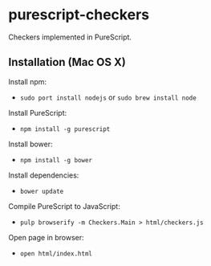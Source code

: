 # purescript-checkers

Checkers implemented in PureScript.

## Installation (Mac OS X)

Install npm:

* `sudo port install nodejs` or `sudo brew install node`

Install PureScript:

* `npm install -g purescript`

Install bower:

* `npm install -g bower`

Install dependencies:

* `bower update`

Compile PureScript to JavaScript:

* `pulp browserify -m Checkers.Main > html/checkers.js`

Open page in browser:

* `open html/index.html`

